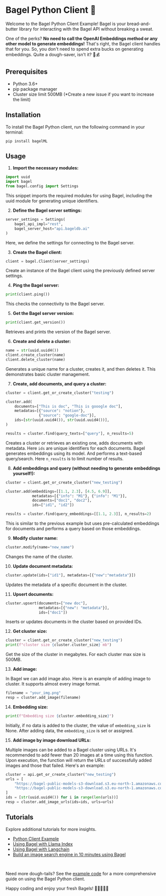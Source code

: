 # Bagel Python Client 🥯

Welcome to the Bagel Python Client Example! Bagel is your bread-and-butter library for interacting with the Bagel API without breaking a sweat. 

One of the perks? **No need to call the OpenAI Embeddings method or any other model to generate embeddings!** That's right, the Bagel client handles that for you. So, you don't need to spend extra bucks on generating embeddings. Quite a dough-saver, isn't it? 🥯💰

## Prerequisites

- Python 3.6+
- pip package manager
- Cluster size limit 500MB (*Create a new issue if you want to increase the limit)

## Installation

To install the Bagel Python client, run the following command in your terminal:

```shell
pip install bagelML
```

## Usage

1. **Import the necessary modules:**

```python
import uuid
import bagel
from bagel.config import Settings
```

This snippet imports the required modules for using Bagel, including the uuid module for generating unique identifiers.

2. **Define the Bagel server settings:**

```python
server_settings = Settings(
    bagel_api_impl="rest",
    bagel_server_host="api.bageldb.ai"
)
```
Here, we define the settings for connecting to the Bagel server.

3. **Create the Bagel client:**

```python
client = bagel.Client(server_settings)
```

Create an instance of the Bagel client using the previously defined server settings.

4. **Ping the Bagel server:**

```python
print(client.ping())
```

This checks the connectivity to the Bagel server.

5. **Get the Bagel server version:**

```python
print(client.get_version())
```

Retrieves and prints the version of the Bagel server.

6. **Create and delete a cluster:**

```python
name = str(uuid.uuid4())
client.create_cluster(name)
client.delete_cluster(name)
```
Generates a unique name for a cluster, creates it, and then deletes it. This demonstrates basic cluster management.


7. **Create, add documents, and query a cluster:**

```python
cluster = client.get_or_create_cluster("testing")

cluster.add(
    documents=["This is doc", "This is gooogle doc"],
    metadatas=[{"source": "notion"},
               {"source": "google-doc"}],
    ids=[str(uuid.uuid4()), str(uuid.uuid4())],
)

results = cluster.find(query_texts=["query"], n_results=5)
```

Creates a cluster or retrieves an existing one, adds documents with metadata. Here `ids` are unique identifiers for each documents. Bagel generates embeddings using its model. And performs a text-based query/search. Here `n_results` is to limit number of results.


8. **Add embeddings and query (without needing to generate embeddings yourself!):**

```python
cluster = client.get_or_create_cluster("new_testing")

cluster.add(embeddings=[[1.1, 2.3], [4.5, 6.9]],
            metadatas=[{"info": "M1"}, {"info": "M1"}],
            documents=["doc1", "doc2"],
            ids=["id1", "id2"])

results = cluster.find(query_embeddings=[[1.1, 2.3]], n_results=2)
```

This is similar to the previous example but uses pre-calculated embeddings for documents and performs a query based on those embeddings.

9. **Modify cluster name:**

```python
cluster.modify(name="new_name")
```

Changes the name of the cluster.

10. **Update document metadata:**

```python
cluster.update(ids=["id1"], metadatas=[{"new":"metadata"}])
```

Updates the metadata of a specific document in the cluster.

11. **Upsert documents:**

```python
cluster.upsert(documents=["new doc"],
               metadatas=[{"new": "metadata"}],
               ids=["doc1"])
```

Inserts or updates documents in the cluster based on provided IDs.

12. **Get cluster size:**
```python
cluster = client.get_or_create_cluster("new_testing")
print(f"cluster size {cluster.cluster_size} mb")
```
Get the size of the cluster in megabytes. For each cluster max size is 500MB.

13. **Add image:**

In Bagel we can add image also. Here is an example of adding image to cluster. It supports almost every image format.

```python
filename = "your_img.png"
resp = cluster.add_image(filename)
```
14. **Embedding size:**

```python
print(f"Embedding size {cluster.embedding_size}")
```

Initially, if no data is added to the cluster, the value of `embedding_size` is None. After adding data, the `embedding_size` is set or assigned.


15. **Add image by image download URLs:**

Multiple images can be added to a Bagel cluster using URLs. It's recommended to add fewer than 20 images at a time using this function. Upon execution, the function will return the URLs of successfully added images and those that failed. Here's an example:

```python
cluster = api.get_or_create_cluster("new_testing")
urls = [
    "https://bagel-public-models-s3-download.s3.eu-north-1.amazonaws.com/cat/60de145c79609acaba3bbe08974a9ff5.jpg",
    "https://bagel-public-models-s3-download.s3.eu-north-1.amazonaws.com/cat/black-white-cat-wallpaper.jpg",
]
ids = [str(uuid.uuid4()) for i in range(len(urls))]
resp = cluster.add_image_urls(ids=ids, urls=urls)
```
## Tutorials

Explore additional tutorials for more insights.

- [Python Client Example](https://colab.research.google.com/drive/1PXRoP4vIsqQqsD9AGUrQ90D3x0x79F_w)
- [Using Bagel with Llama Index](https://colab.research.google.com/drive/13F3PxNgF10ZGlpZS20hQtwwkd8BiMcTS)
- [Using Bagel with Langchain](https://colab.research.google.com/drive/1UBWkuihFHvxbzeP61HT1-ttTsURcEXIS?usp=sharing)
- [Build an image search engine in 10 minutes using Bagel](https://colab.research.google.com/drive/1J_QlpqvnVloWHg_Q87s-hbp_VGq4wLQz)

<br>

Need more dough-tails? See the [example code](example.py) for a more comprehensive guide on using the Bagel Python client.

Happy coding and enjoy your fresh Bagels! 🥯👩‍💻👨‍💻

